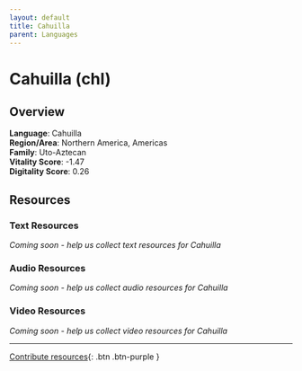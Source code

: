 ```yaml
---
layout: default
title: Cahuilla
parent: Languages
---
```


# Cahuilla (chl)

## Overview

**Language**: Cahuilla  
**Region/Area**: Northern America, Americas  
**Family**: Uto-Aztecan  
**Vitality Score**: -1.47  
**Digitality Score**: 0.26  

## Resources

### Text Resources
*Coming soon - help us collect text resources for Cahuilla*

### Audio Resources
*Coming soon - help us collect audio resources for Cahuilla*

### Video Resources
*Coming soon - help us collect video resources for Cahuilla*

---

[Contribute resources](https://fairtrain.github.io/){: .btn .btn-purple }
